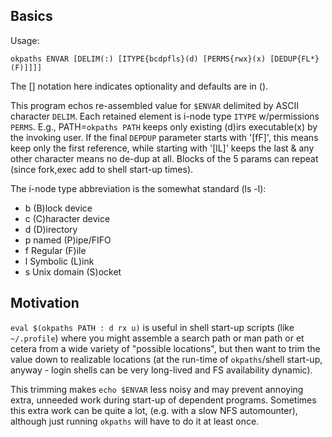 Basics
------
Usage:
```
okpaths ENVAR [DELIM(:) [ITYPE{bcdpfls}(d) [PERMS{rwx}(x) [DEDUP{FL*}(F)]]]]
```
The [] notation here indicates optionality and defaults are in ().

This program echos re-assembled value for `$ENVAR` delimited by ASCII character
`DELIM`.  Each retained element is i-node type `ITYPE` w/permissions `PERMS`.
E.g., PATH=`okpaths PATH` keeps only existing (d)irs executable(x) by the
invoking user.  If the final `DEPDUP` parameter starts with '[fF]', this means
keep only the first reference, while starting with '[lL]' keeps the last &
any other character means no de-dup at all.  Blocks of the 5 params can repeat
(since fork,exec add to shell start-up times).

The i-node type abbreviation is the somewhat standard (ls -l):
  * b   (B)lock device
  * c   (C)haracter device
  * d   (D)irectory
  * p   named (P)ipe/FIFO
  * f   Regular (F)ile
  * l   Symbolic (L)ink
  * s   Unix domain (S)ocket

Motivation
----------
`eval $(okpaths PATH : d rx u)` is useful in shell start-up scripts (like
`~/.profile`) where you might assemble a search path or man path or et cetera
from a wide variety of "possible locations", but then want to trim the value
down to realizable locations (at the run-time of `okpaths`/shell start-up,
anyway - login shells can be very long-lived and FS availability dynamic).

This trimming makes `echo $ENVAR` less noisy and may prevent annoying extra,
unneeded work during start-up of dependent programs.  Sometimes this extra work
can be quite a lot, (e.g. with a slow NFS automounter), although just running
`okpaths` will have to do it at least once.
